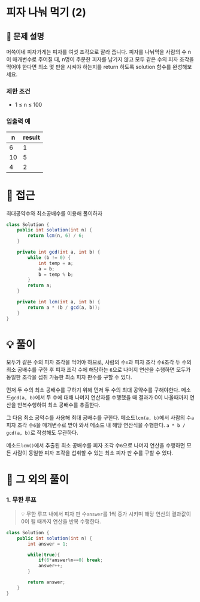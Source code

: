 # 피자 나눠 먹기 (2)

## 📌 문제 설명

머쓱이네 피자가게는 피자를 여섯 조각으로 잘라 줍니다. 피자를 나눠먹을 사람의 수 n이 매개변수로 주어질 때, n명이 주문한 피자를 남기지 않고 모두 같은 수의 피자 조각을 먹어야 한다면 최소 몇 판을 시켜야 하는지를 return 하도록 solution 함수를 완성해보세요.

### 제한 조건

- 1 ≤ n ≤ 100

### 입출력 예

| n  | result |
| -- | ------ |
| 6  | 1      |
| 10 | 5      |
| 4  | 2      |

# 🧐 접근

최대공약수와 최소공배수를 이용해 풀이하자

```java
class Solution {
    public int solution(int n) {
        return lcm(n, 6) / 6;
    }

    private int gcd(int a, int b) {
        while (b != 0) {
            int temp = a;
            a = b;
            b = temp % b;
        }
        return a;
    }

    private int lcm(int a, int b) {
        return a * (b / gcd(a, b));
    }
}
```

# 💡 풀이

모두가 같은 수의 피자 조각을 먹어야 하므로, 사람의 수`n`과 피자 조각 수`6`조각 두 수의 최소 공배수를 구한 후 피자 조각 수에 해당하는 `6`으로 나머지 연산을 수행하면 모두가 동일한 조각을 섭취 가능한 최소 피자 판수를 구할 수 있다.

먼저 두 수의 최소 공배수를 구하기 위해 먼저 두 수의 최대 공약수를 구해야한다.
메소드`gcd(a, b)`에서 두 수에 대해 나머지 연산자를 수행했을 때 결과가 0이 나올때까지 연산을 반복수행하여 최소 공배수를 추출한다.

그 다음 최소 공약수를 사용해 최대 공배수를 구한다. 메소드`lcm(a, b)`에서 사람의 수`a` 피자 조각 수`6`을 매개변수로 받아 와서 메소드 내 해당 연산식을 수행한다. `a * b / gcd(a, b)`로 작성해도 무관하다. 

메소드`lcm()`에서 추출된 최소 공배수를 피자 조각 수`6`으로 나머지 연산을 수행하면 모든 사람이 동일한 피자 조각을 섭취할 수 있는 최소 피자 판 수를 구할 수 있다.

# 📘 그 외의 풀이

### 1. 무한 루프

> 💡 무한 루프 내에서 피자 판 수`answer`를 1씩 증가 시키며 해당 연산의 결과값이 0이 될 때까지 연산을 반복 수행한다.

```java
class Solution {
    public int solution(int n) {
        int answer = 1;

        while(true){
            if(6*answer%n==0) break;
            answer++;
        }

        return answer;
    }
}
```